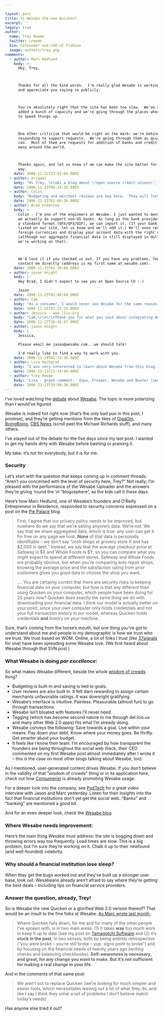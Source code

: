 ```yaml
---

layout: post
title: Is Wesabe the new Quicken?
excerpt: ''
legacy: true
author:
  name: Trey Reeme
  twitter: creeme
  bio: Cofounder and COO of Trabian
  image: authors/trey.png
comments:
  - author: Marc Hedlund
    body: >-
      Hey, Trey,



      Thanks for all the kind words.  I'm really glad Wesabe is working for you
      and appreciate you saying so publicly.



      You're absolutely right that the site has been too slow.  We've already
      added a bunch of capacity and we're going through the places where we still
      to speed things up.



      One other criticism that would be right on the mark: we're behind in
      responding to support requests.  We're going through them as quickly as we
      can.  Most of them are requests for addition of banks and credit cards,
      many around the world.



      Thanks again, and let us know if we can make the site better for you in any
      way.
    date: 2006-11-22T23:55:04.000Z
  - author: erigami
    body: "Hi Trey, \n\nAs a blog about \"open source credit unions\", I think that you missed the interesting part of the <a href=\"http://www.piepalace.ca/blog/\">post on my blog</a>:\n\n<blockquote>Financial institutions should provide two kinds of electronic access to accounts: read-only access to records, and owner access to control monetary transactions. Each would require a separate username and password. That way, services like Wesabe could still charge users to read their own records; without exposing the folks that use those services to risk of theft.</blockquote>\n\nWesabe is reduced to using a weak security model because financial institutions are being inflexible. If I want to use some third party financial tool (such as Wesabe, or <a href=\"http://www.piepalace.ca/blog/2006/06/terrifying.html\">gdMoney</a>) to monitor my accounts then I have to give that tool <i>complete</i> access to my accounts. If the tool is evil, then it can quietly ship my credentials off to some hacker or thief who will then drain my account. Even if the tool isn't evil, it can be attacked by a hacker to steal my credentials. \n\nIdeally, every financial institution would publish a secure monitoring feed that would allow third party tools to monitor accounts (sounds sort of like RSS, doesn't it?). The monitoring feed would use a completely different set of credentials from the banking website that allows money to be moved around. \n\nWith <a href=\"http://www.piepalace.ca/blog/2006/11/web-20-inches-towards-financial-institutions-while-the-clueful-inch-away.html#comment-2748\">once exception</a>, banks aren't doing that. Which is too bad. \n\nI hadn't thought about this until now, but one of the most interesting features of Wesabe is its normalization. It allows users to grab their own records in a known format, minus the account credentials. That data can, in turn, be fed into other tools that may provide more useful features than Wesabe's charts and tips. \n\nI'm not one to tell other people what to publish on their blog, but perhaps you would be interested in the idea of posting about the potentials of monitoring feeds?"
    date: 2006-11-23T00:24:16.000Z
  - author: Colin
    body: "Budgeting and merchant reviews are key here.  They will form the basis of a trusted information source.  Great review - too bad it doesn't do non-US banks yet."
    date: 2006-11-23T01:06:18.000Z
  - author: Brad Greenlee
    body: >-
      Colin - I'm one of the engineers at Wesabe. I just wanted to mention that
      we actually do support non-US banks. As long as the bank provides data in
      a standard format (OFX/QFX/QIF), we can import it. (If your bank isn't
      listed on our site, let us know and we'll add it.) We'll even recognize
      foreign currencies and display your account data with the right units
      (although our aggregate financial data is still displayed in dollars--but
      we're working on that).



      We'd love it if you checked us out. If you have any problems, feel free to
      contact me directly (address is my first name at wesabe.com).
    date: 2006-11-23T01:30:08.000Z
  - author: jason knight
    body: |-
      Hey Brad, I didn't expect to see you at Open Source CU :-)

      Jason
    date: 2006-11-23T02:40:09.000Z
  - author: Cam
    body: "As a consumer, I would never use Wesabe for the same reason I never used Quicken or Microsoft Money.   I'm not disciplined enough to remember to upload my information.   Where does 2.0 stand on that?\n\nThe idea of feeds from FI's to Wesabe is not new.  Quicken & Money had similar models.  The problem was that the toll charge's for FI's was too much.   It had nothing to do with the fact that FI's saw them as a threat.   \n\nAs a Chief Technologist at a progressive credit union, the only way I would consider a technology such as Wesabe would be to integrate it into the online banking system.  However, I would make minor tweaks to their approach.  \n\nFurthermore, I would disagree with Jason and Marc that FI's don't get the social web.   \n\n\n\n\n\n\n"
    date: 2006-11-25T01:22:25.000Z
  - author: Jessica - www.llcu.org
    body: "Cam,\r\n\r\nThank you for what you said about integrating Wesabe into the online banking system. I think this is a great idea. I agree that the idea behind Wesabe is a great one, with several potential benefits. I have talked to our \"web\" person here at our credit union about trying to enhance our online banking and bill pay to include a program that would encorporate the same type of programs.\r\n\r\nJason,\r\n\r\nStill working on exploring your site, just running a little short on time these days. However, what are the possibilities of setting up some sort of \"co-op\" program, so to speak that would use your program, but in a way that was part of individual online banking programs. Does that make sense? Something that might make our members feel a little more secure, knowing that it is a part of the online banking that they are already using. But that would also provide them with the great education tools that you are offering. What do you think?"
    date: 2006-11-27T16:45:47.000Z
  - author: jason knight
    body: |
      Jessica,

      Please email me jason@wesabe.com...we should talk!

      I'd really like to find a way to work with you.
    date: 2006-11-29T01:33:36.000Z
  - author: Lisa Hochgraf
    body: "I was very interested to learn about Wesabe from this blog. Then I asked our friends at Cornerstone Advisors to comment on Intuit's acquisition of Digital Insight and was struck by this part of the response, included in the article \"Looking Ahead to 2007\" on the CUES Tech Port Web site at \r\nhttp://www.cuestechport.com/lookingaheadto2007\r\n\r\n\"Combining Inuit's QuickBooks knowledge with DI's Web platform could potentially produce a best-of-class Web cash management platform that the industry is currently lacking.\"\r\n \r\nSounds to me like Intuit + Digital Insight = Wesabe, or something very much like it!\r\n"
    date: 2006-12-13T13:34:49.000Z
  - author: Trey Reeme
    body: "Lisa - great comment.  Zopa, Prosper, Wesabe and Buxter (seen in \"Doug True's latest\":http://dougtrue.net/articles/2006/12/12/in-search-of-a-community post) are coming from outside the industry - and credit unions and CU vendors should be looking at this as a wakeup call.  \n\nWeb 2.0 means much more than \"blogs\" and networks like Flickr; the social web is now extending into the more mundane budgeting and lending/borrowing, and these developments won't be under the radar much longer."
    date: 2006-12-13T18:08:38.000Z
---
```


<p>I&#8217;ve loved watching the <a href="http://www.opensourcecu.com/articles/2006/11/17/wesabe">debate</a> about <a href="http://www.wesabe.com">Wesabe</a>.  The topic is more polarizing than I would&#8217;ve figured.</p>
<p>Wesabe is indeed hot right now (that&#8217;s the only bad pun in this post, I promise), and they&#8217;re getting mentions from the likes of <a href="http://gigaom.com/2006/11/20/wesabe/">GigaOm</a>, <a href="http://www.boingboing.net/2006/11/17/wesabe_community_mon.html">BoingBoing</a>, <a href="http://www.cbsnews.com/stories/2006/11/20/blogophile/main2201947.shtml"><span class="caps">CBS</span> News</a> (scroll past the Michael Richards stuff), and many others.</p>
<p>I&#8217;ve stayed out of the debate for the five days since my last post.  I wanted to get my hands dirty with Wesabe before bashing or praising it.</p>
<p>My take: it&#8217;s not for everybody, but it <em>is</em> for me.</p>
<h3>Security</h3>
<p>Let&#8217;s start with the question that keeps coming up in comment threads.  &#8220;Aren&#8217;t you concerned with the level of security here, Trey?&#8221;  Not really; I&#8217;m pleased with the performance of the Wesabe Uploader and the answers they&#8217;re giving &#8216;round the &#8216;ol &#8220;blogosphere&#8221;, as the kids call it these days.</p>
<p>Here&#8217;s how Marc Hedlund, one of Wesabe&#8217;s founders and O&#8217;Reilly Entrepreneur in Residence, responded to security concerns expressed on a post on the <a href="http://www.piepalace.ca/blog/2006/11/web-20-inches-towards-financial-institutions-while-the-clueful-inch-away.html">Pie Palace</a> blog:</p>
<blockquote><p>First, I agree that our privacy policy needs to be improved, but nowhere do we say that we&#8217;re selling anyone&#8217;s data. We&#8217;re not. We say that we share aggregated data, which is true: any user can get it for free on any page we host. <strong>None</strong> of that data is personally identifiable &#8211; we don&#8217;t say &#8220;Josh shops at grovery store X and has $2,000 in debt.&#8221; Instead, we say that the average checkout price at Safeway is $X and Whole Foods is $Y, so you can compare what you might expect to spend at different stores. Safeway and Whole Foods are probably obvious, but when you&#8217;re comparing auto repair shops, knowing the average price and the satisfaction rating from prior customers gives you good data to choose the shop you want.</p><p>.... You are certainly correct that there are security risks to keeping financial data on your computer, but how is that any different than using Quicken on your computer, which people have been doing for 20 years now? Quicken does exactly the same thing we do with downloading your financial data. I think our model is actually better on your point, since your own computer only holds credentials and not your full transaction history in our model, whereas Quicken holds credentials <strong>and</strong> history on your machine.</p></blockquote>
<p>Sure, that&#8217;s coming from the horse&#8217;s mouth, but one thing you&#8217;ve got to understand about me and people in my demographic is how we trust who we trust.  We trust based on <span class="caps">WOM</span>.  Online, a lot of folks I trust (like <a href="http://www.37signals.com/svn/posts/62-fireside-chat-mark-fletcher-and-marc-hedlund-part-1-of-3">37signals</a> for one) have been spreading some Wesabe love.  (We first heard about Wesabe through that <span class="caps">SVN</span> post.)</p>
<h3>What Wesabe is doing <em>par excellence</em>:</h3>
<p>So what makes Wesabe different, beside the whole <a href="http://www.finance-weblog.com/50226711/wesabe_wisdom_of_crowds_for_your_finances.php">wisdom of crowds</a> thing?</p>
<ul>
<li>Budgeting is built-in and saving is tied to goals.</li>
<li>User reviews are also built in.  It felt darn rewarding to assign certain merchants unfavorable ratings.  It was downright gratifying.  </li>
<li>Wesabe&#8217;s interface is intuitive.  Painless.  Pleasurable (almost fun) to go through transactions.  </li>
<li>Wesabe isn&#8217;t bloated with features I&#8217;ll never need.</li>
<li>Tagging (which has become second nature to me through del.icio.us and many other Web 2.0 apps) fits what I&#8217;m already doing.</li>
<li>Wesabe conveys the following:  Save towards a goal.  Live within your means.  Pay down your debt.  Know where your money goes.  Be thrifty.  Get smarter about your budget.</li>
<li>It feels like I know their team.  I&#8217;m encouraged by how transparent the founders are being throughout the social web (heck, their <span class="caps">CEO</span> commented on my first Wesabe post almost immediately after I wrote it &#8211; this is the case on most other blogs talking about Wesabe, too).</li>
</ul>
<p>As I mentioned, user-generated content drives Wesabe.  If you don&#8217;t believe in the validity of that &#8220;wisdom of crowds&#8221; thing or in its application here, check out how <a href="http://www.consumerist.com/consumer/wesabe/join-us-on-wesabe-216200.php">Consumerist</a> is already promoting Wesabe usage.</p>
<p>For a deeper look into the company, see <a href="http://www.podtech.net/home/technology/1558/lunchmeet-getting-a-taste-of-wesabe">PodTech</a> for a great video interview with Jason and Marc yesterday.  Listen for their insights into the fact that financial institutions don&#8217;t yet get the social web.  &#8220;Banks&#8221; and &#8220;banking&#8221; are mentioned a good bit.</p>
<p>And for an even deeper look, check the <a href="http://blog.wesabe.com/">Wesabe blog</a>.</p>
<h3>Where Wesabe needs improvement:</h3>
<p>Here&#8217;s the main thing Wesabe must address:  the site is bogging down and throwing errors way too frequently. Load times are slow.  This is a big problem, but I&#8217;m sure they&#8217;re working on it.  Chalk it up to their newfound (and well-founded) celebrity.</p>
<h3>Why should a financial institution lose sleep?</h3>
<p>When they get the bugs worked out and they&#8217;ve built up a stronger user base, look out.  Wesabeans already aren&#8217;t afraid to say where they&#8217;re getting the best deals &#8211; including tips on financial service providers.</p>
<h3>Answer the question, already, Trey!</h3>
<p>So is Wesabe the new Quicken or a glorified Web 2.0 version thereof?  That would be an insult to the fine folks at Wesabe.  <a href="http://blog.wesabe.com/index.php/2006/10/20/self-awareness-and-staying-engaged/">As Marc wrote last month</a>,</p>
<blockquote>
<p>Where Quicken falls down, for me and for many of the other people I&#8217;ve spoken with, is in two main areas: (1) it takes <strong>way</strong> too much work to keep it up to date (see my post on <a href="http://www.wesabe.com/blog/index.php/2006/09/04/tamagotchi-software/);">Tamagotchi Software</a> and (2) it&#8217;s <strong>stuck in the past</strong>, in two senses, both by being entirely retrospective (&#8220;you were broke &#8211; you&#8217;re still broke &#8211; yup, signs point to broke&#8221;) and by focusing on the financial needs of twenty years ago (writing checks and balancing checkbooks). <strong>Self-awareness is necessary, and great, for any change you want to make. But it&#8217;s not sufficient for making a real change in your life.</strong></p>
</blockquote>
<p>And in the comments of that same post:</p>
<blockquote>
<p>We aren&#8217;t out to replace Quicken (we&#8217;re looking for much simpler and easier tools, which necessitates leaving out a lot of what they do, and like I say I think they solve a set of problems I don&#8217;t believe match today&#8217;s needs)</p>
</blockquote>
<p>Has anyone else tried it out?</p>